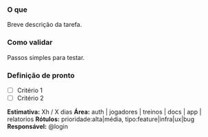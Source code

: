 ### O que
Breve descrição da tarefa.

### Como validar
Passos simples para testar.

### Definição de pronto
- [ ] Critério 1
- [ ] Critério 2

**Estimativa:** Xh / X dias
**Área:** auth | jogadores | treinos | docs | app | relatorios
**Rótulos:** prioridade:alta|média, tipo:feature|infra|ux|bug
**Responsável:** @login
